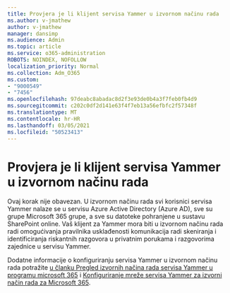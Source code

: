 ```yaml
---
title: Provjera je li klijent servisa Yammer u izvornom načinu rada
ms.author: v-jmathew
author: v-jmathew
manager: dansimp
ms.audience: Admin
ms.topic: article
ms.service: o365-administration
ROBOTS: NOINDEX, NOFOLLOW
localization_priority: Normal
ms.collection: Adm_O365
ms.custom:
- "9000549"
- "7456"
ms.openlocfilehash: 97deabc8abadac8d2f3e93de0b4a3f7feb0fb4d9
ms.sourcegitcommit: c202c0df2d141e63f4f7eb13a56efbfc2f57348f
ms.translationtype: MT
ms.contentlocale: hr-HR
ms.lasthandoff: 03/05/2021
ms.locfileid: "50523413"
---
```

# <a name="verify-your-yammer-tenant-is-in-native-mode"></a>Provjera je li klijent servisa Yammer u izvornom načinu rada

Ovaj korak nije obavezan. U izvornom načinu rada svi korisnici servisa Yammer nalaze se u servisu Azure Active Directory (Azure AD), sve su grupe Microsoft 365 grupe, a sve su datoteke pohranjene u sustavu SharePoint online. Vaš klijent za Yammer mora biti u izvornom načinu rada radi omogućivanja pravilnika usklađenosti komunikacija radi skeniranja i identificiranja riskantnih razgovora u privatnim porukama i razgovorima zajednice u servisu Yammer.  
  
Dodatne informacije o konfiguriranju servisa Yammer u izvornom načinu rada potražite [u članku Pregled izvornih načina rada servisa Yammer u programu microsoft 365](https://go.microsoft.com/fwlink/?linkid=2129829) i [Konfiguriranje mreže servisa Yammer za izvorni način rada za Microsoft 365](https://go.microsoft.com/fwlink/?linkid=2129772).
